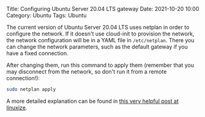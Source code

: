 Title: Configuring Ubuntu Server 20.04 LTS gateway
Date: 2021-10-20 10:00
Category: Ubuntu
Tags: Ubuntu

The current version of Ubuntu Server 20.04 LTS uses netplan in order to
configure the network. If it doesn't use cloud-init to provision the network,
the network configuration will be in a YAML file in `/etc/netplan`. There you
can change the network parameters, such as the default gateway if you have a
fixed connection.

After changing them, run this command to apply them (remember
that you may disconnect from the network, so don't run it from a remote
connection!):

```bash
sudo netplan apply
```

A more detailed explanation can be found in [this very helpful post at
linuxize](https://linuxize.com/post/how-to-configure-static-ip-address-on-ubuntu-20-04/).
